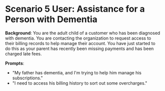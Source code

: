 # Scenario 5 User: Assistance for a Person with Dementia

**Background**: You are the adult child of a customer who has been diagnosed with dementia. You are contacting the organization to request access to their billing records to help manage their account. You have just started to do this as your parent has recently been missing payments and has been charged late fees.

**Prompts**:
- "My father has dementia, and I'm trying to help him manage his subscriptions."
- "I need to access his billing history to sort out some overcharges."